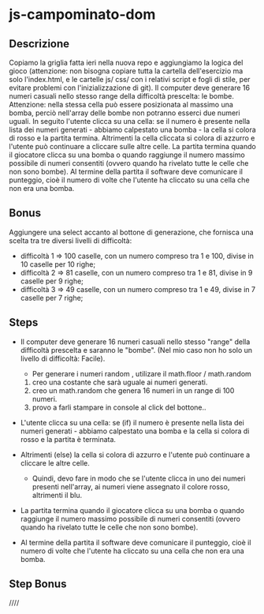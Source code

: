 # js-campominato-dom

## Descrizione

Copiamo la griglia fatta ieri nella nuova repo e aggiungiamo la logica del gioco (attenzione: non bisogna copiare tutta la cartella dell'esercizio ma solo l'index.html, e le cartelle js/ css/ con i relativi script e fogli di stile, per evitare problemi con l'inizializzazione di git).
Il computer deve generare 16 numeri casuali nello stesso range della difficoltà prescelta: le bombe. Attenzione: nella stessa cella può essere posizionata al massimo una bomba, perciò nell'array delle bombe non potranno esserci due numeri uguali.
In seguito l'utente clicca su una cella: se il numero è presente nella lista dei numeri generati - abbiamo calpestato una bomba - la cella si colora di rosso e la partita termina. Altrimenti la cella cliccata si colora di azzurro e l'utente può continuare a cliccare sulle altre celle.
La partita termina quando il giocatore clicca su una bomba o quando raggiunge il numero massimo possibile di numeri consentiti (ovvero quando ha rivelato tutte le celle che non sono bombe).
Al termine della partita il software deve comunicare il punteggio, cioè il numero di volte che l'utente ha cliccato su una cella che non era una bomba.

## Bonus

Aggiungere una select accanto al bottone di generazione, che fornisca una scelta tra tre diversi livelli di difficoltà:

- difficoltà 1 ⇒ 100 caselle, con un numero compreso tra 1 e 100, divise in 10 caselle per 10 righe;
- difficoltà 2 ⇒ 81 caselle, con un numero compreso tra 1 e 81, divise in 9 caselle per 9 righe;
- difficoltà 3 ⇒ 49 caselle, con un numero compreso tra 1 e 49, divise in 7 caselle per 7 righe;

## Steps

- Il computer deve generare 16 numeri casuali nello stesso "range" della difficoltà prescelta e saranno le "bombe". (Nel mio caso non ho solo un livello di difficoltà: Facile).

  - Per generare i numeri random , utilizare il math.floor / math.random

  1.  creo una costante che sarà uguale ai numeri generati.
  2.  creo un math.random che genera 16 numeri in un range di 100 numeri.
  3.  provo a farli stampare in console al click del bottone..

- L'utente clicca su una cella: se (if) il numero è presente nella lista dei numeri generati - abbiamo calpestato una bomba e la cella si colora di rosso e la partita è terminata.
- Altrimenti (else) la cella si colora di azzurro e l'utente può continuare a cliccare le altre celle.
  - Quindi, devo fare in modo che se l'utente clicca in uno dei numeri presenti nell'array, ai numeri viene assegnato il colore rosso, altrimenti il blu.
- La partita termina quando il giocatore clicca su una bomba o quando raggiunge il numero massimo possibile di numeri consentiti (ovvero quando ha rivelato tutte le celle che non sono bombe).

- Al termine della partita il software deve comunicare il punteggio, cioè il numero di volte che l'utente ha cliccato su una cella che non era una bomba.

## Step Bonus

////
